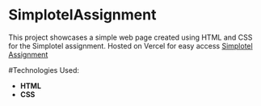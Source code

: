 # SimplotelAssignment
This project showcases a simple web page created using HTML and CSS for the Simplotel assignment. Hosted on Vercel for easy access
[Simplotel Assignment](https://manjunath1410.github.io/SimplotelAssignment/)

#Technologies Used:
+ **HTML**
+ **CSS**
